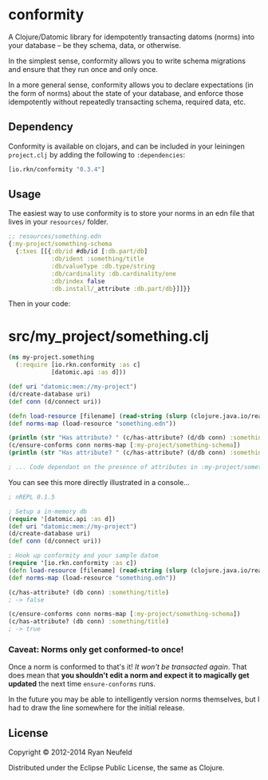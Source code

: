 # conformity

A Clojure/Datomic library for idempotently transacting datoms (norms) into your database – be they schema, data, or otherwise.

In the simplest sense, conformity allows you to write schema migrations and ensure that they run once and only once.

In a more general sense, conformity allows you to declare expectations (in the form of norms) about the state of your database, and enforce those idempotently without repeatedly transacting schema, required data, etc.

## Dependency

Conformity is available on clojars, and can be included in your leiningen `project.clj` by adding the following to `:dependencies`:
```clojure
[io.rkn/conformity "0.3.4"]
```


## Usage

The easiest way to use conformity is to store your norms in an edn file that lives in your `resources/` folder.
 
```clojure
;; resources/something.edn
{:my-project/something-schema
  {:txes [[{:db/id #db/id [:db.part/db]
            :db/ident :something/title
            :db/valueType :db.type/string
            :db/cardinality :db.cardinality/one
            :db/index false
            :db.install/_attribute :db.part/db}]]}}
```
Then in your code:
# src/my_project/something.clj
```clojure
(ns my-project.something
  (:require [io.rkn.conformity :as c]
            [datomic.api :as d]))

(def uri "datomic:mem://my-project")
(d/create-database uri)
(def conn (d/connect uri))

(defn load-resource [filename] (read-string (slurp (clojure.java.io/reader (clojure.java.io/resource filename)))))
(def norms-map (load-resource "something.edn"))

(println (str "Has attribute? " (c/has-attribute? (d/db conn) :something/title)))
(c/ensure-conforms conn norms-map [:my-project/something-schema])
(println (str "Has attribute? " (c/has-attribute? (d/db conn) :something/title)))

; ... Code dependant on the presence of attributes in :my-project/something-schema
```
You can see this more directly illustrated in a console…
```clojure
; nREPL 0.1.5

; Setup a in-memory db
(require '[datomic.api :as d])
(def uri "datomic:mem://my-project")
(d/create-database uri)
(def conn (d/connect uri))

; Hook up conformity and your sample datom
(require '[io.rkn.conformity :as c])
(defn load-resource [filename] (read-string (slurp (clojure.java.io/reader (clojure.java.io/resource filename)))))
(def norms-map (load-resource "something.edn"))

(c/has-attribute? (db conn) :something/title)
; -> false

(c/ensure-conforms conn norms-map [:my-project/something-schema])
(c/has-attribute? (db conn) :something/title)
; -> true
```
### Caveat: Norms only get conformed-to once!

Once a norm is conformed to that's it! *It won't be transacted again*. That does mean that **you shouldn't edit a norm and expect it to magically get updated** the next time `ensure-conforms` runs.

In the future you may be able to intelligently version norms themselves, but I had to draw the line somewhere for the initial release.

## License

Copyright © 2012-2014 Ryan Neufeld

Distributed under the Eclipse Public License, the same as Clojure.
